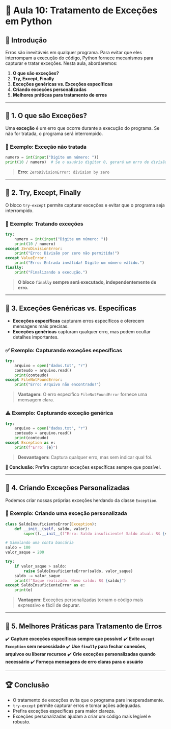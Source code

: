 # 📝 Aula 10: Tratamento de Exceções em Python

## 📌 Introdução

Erros são inevitáveis em qualquer programa. Para evitar que eles interrompam a execução do código, Python fornece mecanismos para capturar e tratar exceções. Nesta aula, abordaremos:

1. **O que são exceções?**
2. **Try, Except, Finally**
3. **Exceções genéricas vs. Exceções específicas**
4. **Criando exceções personalizadas**
5. **Melhores práticas para tratamento de erros**

---

## 📌 1. O que são Exceções?

Uma **exceção** é um erro que ocorre durante a execução do programa. Se não for tratada, o programa será interrompido.

### 🔹 Exemplo: Exceção não tratada
```python
numero = int(input("Digite um número: "))
print(10 / numero)  # Se o usuário digitar 0, gerará um erro de divisão por zero.
```
> **Erro:** `ZeroDivisionError: division by zero`

---

## 📌 2. Try, Except, Finally

O bloco `try-except` permite capturar exceções e evitar que o programa seja interrompido.

### 🔹 Exemplo: Tratando exceções
```python
try:
    numero = int(input("Digite um número: "))
    print(10 / numero)
except ZeroDivisionError:
    print("Erro: Divisão por zero não permitida!")
except ValueError:
    print("Erro: Entrada inválida! Digite um número válido.")
finally:
    print("Finalizando a execução.")
```
> **O bloco `finally` sempre será executado, independentemente de erro.**

---

## 📌 3. Exceções Genéricas vs. Específicas

- **Exceções específicas** capturam erros específicos e oferecem mensagens mais precisas.
- **Exceções genéricas** capturam qualquer erro, mas podem ocultar detalhes importantes.

### ✅ Exemplo: Capturando exceções específicas
```python
try:
    arquivo = open("dados.txt", "r")
    conteudo = arquivo.read()
    print(conteudo)
except FileNotFoundError:
    print("Erro: Arquivo não encontrado!")
```
> **Vantagem:** O erro específico `FileNotFoundError` fornece uma mensagem clara.

### ⚠️ Exemplo: Capturando exceção genérica
```python
try:
    arquivo = open("dados.txt", "r")
    conteudo = arquivo.read()
    print(conteudo)
except Exception as e:
    print(f"Erro: {e}")
```
> **Desvantagem:** Captura qualquer erro, mas sem indicar qual foi.

**📌 Conclusão:** Prefira capturar exceções específicas sempre que possível.

---

## 📌 4. Criando Exceções Personalizadas

Podemos criar nossas próprias exceções herdando da classe `Exception`.

### 🔹 Exemplo: Criando uma exceção personalizada
```python
class SaldoInsuficienteError(Exception):
    def __init__(self, saldo, valor):
        super().__init__(f"Erro: Saldo insuficiente! Saldo atual: R$ {saldo}, Tentativa de saque: R$ {valor}")

# Simulando uma conta bancária
saldo = 100
valor_saque = 200

try:
    if valor_saque > saldo:
        raise SaldoInsuficienteError(saldo, valor_saque)
    saldo -= valor_saque
    print(f"Saque realizado. Novo saldo: R$ {saldo}")
except SaldoInsuficienteError as e:
    print(e)
```
> **Vantagem:** Exceções personalizadas tornam o código mais expressivo e fácil de depurar.

---

## 📌 5. Melhores Práticas para Tratamento de Erros

✔️ **Capture exceções específicas sempre que possível**
✔️ **Evite `except Exception` sem necessidade**
✔️ **Use `finally` para fechar conexões, arquivos ou liberar recursos**
✔️ **Crie exceções personalizadas quando necessário**
✔️ **Forneça mensagens de erro claras para o usuário**

---

## 🏆 Conclusão

- O tratamento de exceções evita que o programa pare inesperadamente.
- `try-except` permite capturar erros e tomar ações adequadas.
- Prefira exceções específicas para maior clareza.
- Exceções personalizadas ajudam a criar um código mais legível e robusto.